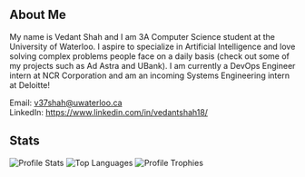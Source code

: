 ## About Me
My name is Vedant Shah and I am 3A Computer Science student at the University of Waterloo. I aspire to specialize in Artificial Intelligence and love solving complex problems
people face on a daily basis (check out some of my projects such as Ad Astra and UBank). I am currently a DevOps Engineer intern at NCR Corporation and am an incoming 
Systems Engineering intern at Deloitte!   

Email: v37shah@uwaterloo.ca  
LinkedIn: https://www.linkedin.com/in/vedantshah18/  

## Stats
![Profile Stats](https://github-readme-stats.vercel.app/api?username=vedant3598&count_private=true&show_icons=true&hide_title=true&theme=dracula&hide_border=true)
![Top Languages](https://github-readme-stats.vercel.app/api/top-langs/?username=vedant3598&layout=compact&langs_count=6&theme=dracula&hide_border=true)
![Profile Trophies](https://github-profile-trophy.vercel.app/?username=vedant3598&theme=dracula&no-frame=true&row=1&column=6&margin-w=6)
